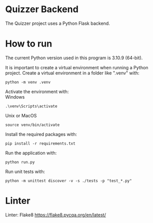 # Quizzer Backend
The Quizzer project uses a Python Flask backend.

# How to run
The current Python version used in this program is 3.10.9 (64-bit).

It is important to create a virtual environment when running a Python project. Create a virtual environment in a folder like ".venv" with:
```
python -m venv .venv
```
Activate the environment with:
<br />
Windows
```
.\venv\Scripts\activate
```
Unix or MacOS
```
source venv/bin/activate
```
Install the required packages with:
```
pip install -r requirements.txt
```
Run the application with:
```
python run.py
```
Run unit tests with:
```
python -m unittest discover -v -s ./tests -p "test_*.py"
```
# Linter
Linter: Flake8 https://flake8.pycqa.org/en/latest/
